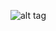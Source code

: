 ![alt tag](https://lh3.googleusercontent.com/cAWwwgYX2757jwHGAFckbCAMJO_n9KlxaIHM60hUoSfPQSDZFNPie02V9zO60CrspV8KLDNuZxLDCZyo5G8TNZn1sHYa-eQZSGHBRndqHWDToT7Pe6XRHKvaXZ27MGZrEDeODYO6iebGUHtEDxoaveGS6J3bFexk6lnKl2EXDdlHXyeLJmpGeCGgzbSnIFDpIbVOGSWJwlBbx4jP0OlwYCHGjoW7pXM6fLeUw3AUtVaK89afBlTeaI-Ug10usL3QKCbt0cDI-Pv72MSvVnhE4KJ56XE7DkJjvwjXTiGyJR4JzTHxwA60KCqlcU9Gx6m0TWq9MZ1NJerPiExRcMFuvpWm7ucXt1KPv-ouOPGMKqRdzO6bI0C-Rhi6z0DcmT3Euqe4HNiMISG5KhNDnfNNNtQ_Pvg2YS9Tyflfbp4TQ09Wats6dq2q9JpaqOrEAkPfGwzGsgk7E7FyPTaAuqEa8RHl6hNbO_hWVOTiIHAEV8ABNHILlJ3eyAYyWC4mek8Bio5i6a5Xz9vlV8qcr6QTYnt4TcRjMnQ_j7BvNSUlVnNffUFbcnSeb97G-kw9zn9nJaY=w1249-h667-no)
